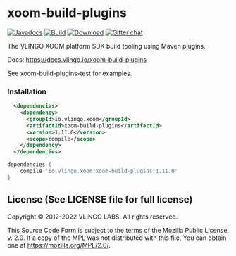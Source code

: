 # xoom-build-plugins

[![Javadocs](http://javadoc.io/badge/io.vlingo.xoom/xoom-build-plugins.svg?color=brightgreen)](http://javadoc.io/doc/io.vlingo.xoom/xoom-build-plugins) [![Build](https://github.com/vlingo/xoom-build-plugins/workflows/Build/badge.svg)](https://github.com/vlingo/xoom-build-plugins/actions?query=workflow%3ABuild) [![Download](https://img.shields.io/maven-central/v/io.vlingo.xoom/xoom-build-plugins?label=maven)](https://search.maven.org/artifact/io.vlingo.xoom/xoom-build-plugins) [![Gitter chat](https://badges.gitter.im/gitterHQ/gitter.png)](https://gitter.im/vlingo-platform-java/community/)

The VLINGO XOOM platform SDK build tooling using Maven plugins.

Docs: https://docs.vlingo.io/xoom-build-plugins

See xoom-build-plugins-test for examples.

### Installation

```xml
  <dependencies>
    <dependency>
      <groupId>io.vlingo.xoom</groupId>
      <artifactId>xoom-build-plugins</artifactId>
      <version>1.11.0</version>
      <scope>compile</scope>
    </dependency>
  </dependencies>
```

```gradle
dependencies {
    compile 'io.vlingo.xoom:xoom-build-plugins:1.11.0'
}
```

License (See LICENSE file for full license)
-------------------------------------------
Copyright © 2012-2022 VLINGO LABS. All rights reserved.

This Source Code Form is subject to the terms of the
Mozilla Public License, v. 2.0. If a copy of the MPL
was not distributed with this file, You can obtain
one at https://mozilla.org/MPL/2.0/.
